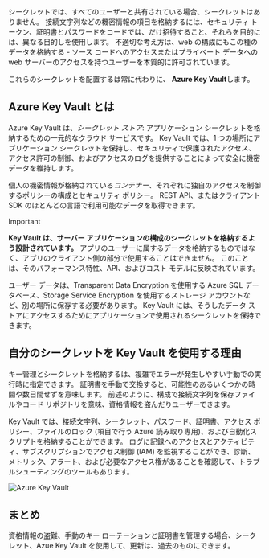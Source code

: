 シークレットでは、すべてのユーザーと共有されている場合、シークレットはありません。 接続文字列などの機密情報の項目を格納するには、セキュリティ トークン、証明書とパスワードをコードでは、だけ招待すること、それらを目的には、異なる目的しを使用します。 不適切な考え方は、web の構成にもこの種のデータを格納する - ソース コードへのアクセスまたはプライベート データへの web サーバーのアクセスを持つユーザーを本質的に許可されています。

これらのシークレットを配置するは常に代わりに、 **Azure Key Vault**します。

## <a name="what-is-azure-key-vault"></a>Azure Key Vault とは
Azure Key Vault は、*シークレット ストア*: アプリケーション シークレットを格納するための一元的なクラウド サービスです。 Key Vault では、1 つの場所にアプリケーション シークレットを保持し、セキュリティで保護されたアクセス、アクセス許可の制御、およびアクセスのログを提供することによって安全に機密データを維持します。

個人の機密情報が格納されている*コンテナー*、それぞれに独自のアクセスを制御するポリシーの構成とセキュリティ ポリシー。 REST API、またはクライアント SDK のほとんどの言語で利用可能なデータを取得できます。

> [!IMPORTANT]
> **Key Vault は、サーバー アプリケーションの構成のシークレットを格納するよう設計されています。** アプリのユーザーに属するデータを格納するものではなく、アプリのクライアント側の部分で使用することはできません。 このことは、そのパフォーマンス特性、API、およびコスト モデルに反映されています。
>
> ユーザー データは、Transparent Data Encryption を使用する Azure SQL データベース、Storage Service Encryption を使用するストレージ アカウントなど、別の場所に保存する必要があります。 Key Vault には、そうしたデータ ストアにアクセスするためにアプリケーションで使用されるシークレットを保持できます。

## <a name="why-use-a-key-vault-for-my-secrets"></a>自分のシークレットを Key Vault を使用する理由

キー管理とシークレットを格納するは、複雑でエラーが発生しやすい手動での実行時に指定できます。 証明書を手動で交換すると、可能性のあるいくつかの時間や数日間せずを意味します。 前述のように、構成で接続文字列を保存ファイルやコード リポジトリを意味、資格情報を盗んだりユーザーできます。

Key Vault では、接続文字列、シークレット、パスワード、証明書、アクセス ポリシー、ファイルのロック (項目で行う Azure 読み取り専用)、および自動化スクリプトを格納することができます。  ログに記録へのアクセスとアクティビティ、サブスクリプションでアクセス制御 (IAM) を監視することができ、診断、メトリック、アラート、および必要なアクセス権があることを確認して、トラブルシューティングのツールもあります。

![Azure Key Vault](../media-draft/Key-Vault.png)

<!-- TODO: get link to TC module -->
<!--
You can learn more about using a Key Vault in the module [Manage secrets in your server apps with Azure Key Vault](learn/modules/manage-secrets-with-azure-key-vault).-->

## <a name="summary"></a>まとめ

資格情報の盗難、手動のキー ローテーションと証明書を管理する場合、シークレット、Azue Key Vault を使用して、更新は、過去のものにできます。
